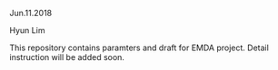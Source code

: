 Jun.11.2018

Hyun Lim

This repository contains paramters and draft for EMDA project. Detail instruction will be added soon.

